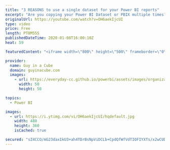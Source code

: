 ```yaml
---
title: "3 REASONS to use a single dataset for your Power BI reports"
excerpt: "Are you copying your Power BI Dataset or PBIX multiple times? Here are 3 reasons why you shouldn't be doing that.  Christopher Wagner Article: https://www.linkedin.com/pulse/dataflows-datasets-power-bi-christopher-wagner-mba/  ExceleratorBI article: https://exceleratorbi.com.au/new-power-bi-reports-golden-dataset/"
originalUrl: https://youtube.com/watch?v=OH6aekIjcUI
type: video
price: Free
length: PT8M55S
publishedDateTime: 2020-01-08T16:00:10Z
heat: 59

featuredContent: "<iframe width=\"800\" height=\"500\" frameborder=\"0\" src=\"https://www.youtube.com/embed/OH6aekIjcUI\" allow=\"accelerometer; autoplay; encrypted-media; gyroscope; picture-in-picture\" allowfullscreen></iframe>"

provider:
  name: Guy in a Cube
  domain: guyinacube.com
  images:
    - url: https://everyday-cc.github.io/powerbi/assets/images/organizations/guyinacube.com-50x50.jpg
      width: 50
      height: 50

topics:
  - Power BI

images:
  - url: https://i.ytimg.com/vi/OH6aekIjcUI/hqdefault.jpg
    width: 480
    height: 360
    isCached: true

secured: "sZ4CCO/mG23daxIkU3+ah4TDrBsNpViDCLb+CpdQfWfVdTIOFIYXTs/x2wCUDXWyp4ERat4Ack7FAMWgXVhe8ZYOEFigI1AU1yVLe/AD7ecFSoA7kPqw/ra5my6HyPCfxWX5f7AwrKR+ewM6KsSIlmLBVvWpSK7FXP3NFP4XorItvJ0MrzU0ZN7uSX1q6eXlmDcN4V68m8ZKgcm4j7ToSjNjmIvfOQrgiXlVeurS3mCfitGVMBrLXFgvJyglLHwoAZ6Vtjgz4i+KdJK1WEUVD9HrHmowkW7pOGTeBuQoQoOAcnTvddCl9jQmZhiluZwLY8BLkiv+gofAGbK+V9evcwbEayv9KNWrHHC3kome69KkzIvXqF7KCqrAUgj1e0P7ha6W4lUmoRR5eTjr4EN1060J30QCMuAjbnuboPMIbRo=;M3UPagTfQyeeb0iU8LBirw=="
---
```


